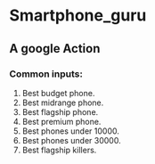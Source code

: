 # Smartphone_guru
## A google Action

### Common inputs:
1. Best budget phone.
2. Best midrange phone.
3. Best flagship phone.
4. Best premium phone.
5. Best phones under 10000.
6. Best phones under 30000.
7. Best flagship killers.
